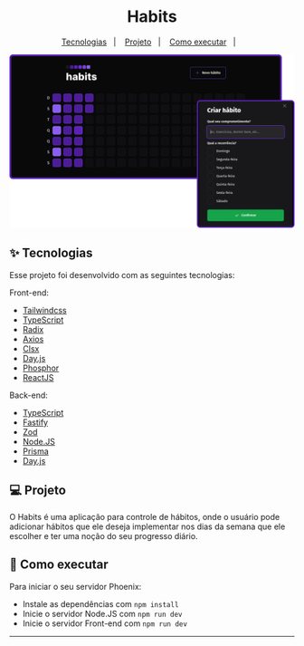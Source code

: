 <h1 align="center">Habits</h1>

<p align="center">
  <a href="#-tecnologias">Tecnologias</a>&nbsp;&nbsp;&nbsp;|&nbsp;&nbsp;&nbsp;
  <a href="#-projeto">Projeto</a>&nbsp;&nbsp;&nbsp;|&nbsp;&nbsp;&nbsp;
  <a href="#-como-executar">Como executar</a>&nbsp;&nbsp;&nbsp;|&nbsp;&nbsp;&nbsp;
</p>

![Telas da aplicação](./web/src/assets/habits-pictures.png)

## ✨ Tecnologias

Esse projeto foi desenvolvido com as seguintes tecnologias:

Front-end: 
  - [Tailwindcss](https://tailwindcss.com)
  - [TypeScript](https://www.typescriptlang.org)
  - [Radix](https://www.radix-ui.com)
  - [Axios](https://axios-http.com/ptbr/)
  - [Clsx](https://github.com/lukeed/clsx)
  - [Day.js](https://day.js.org)
  - [Phosphor](https://phosphoricons.com)
  - [ReactJS](https://pt-br.reactjs.org)

Back-end:
  - [TypeScript](hhttps://www.typescriptlang.org)
  - [Fastify](https://www.fastify.io)
  - [Zod](https://github.com/colinhacks/zod)
  - [Node.JS](https://nodejs.org/en/)
  - [Prisma](https://www.prisma.io)
  - [Day.js](https://day.js.org)



## 💻 Projeto

O Habits é uma aplicação para controle de hábitos, onde o usuário pode adicionar hábitos que ele deseja implementar nos dias da semana que ele escolher e ter uma noção do seu progresso diário.

## 🚀 Como executar

Para iniciar o seu servidor Phoenix:

- Instale as dependências com `npm install`
- Inicie o servidor Node.JS com `npm run dev`
- Inicie o servidor Front-end com `npm run dev`


---